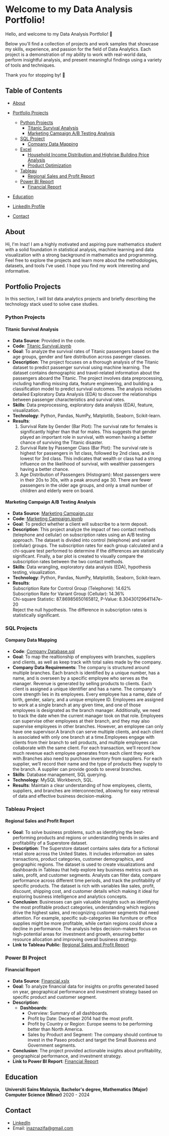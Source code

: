 # Welcome to my Data Analysis Portfolio! 

Hello, and welcome to my Data Analysis Portfolio! 🎉

Below you'll find a collection of projects and work samples that showcase my skills, experience, and passion for the field of Data Analytics. Each project is a demonstration of my ability to work with real-world data, perform insightful analysis, and present meaningful findings using a variety of tools and techniques.

Thank you for stopping by! 🚀

## Table of Contents
- [About](#about)
- [Portfolio Projects](#portfolio-projects)
  - [Python Projects](#python-projects)
    - [Titanic Survival Analysis](#titanic-survival-analysis)
    - [Marketing Campaign A/B Testing Analysis](#marketing-campaign-ab-testing)
  - [SQL Project](#sql-project)
    - [Company Data Mapping](#company-data-mapping)
  - [Excel](#excel--projects)
    - [Household Income Distribution and Highrise Building Price Analysis]([#household-income-distribution-and-price](https://github.com/InazNazifa/Data-Analyst-Portfolio/blob/main/Household%20Income%20Distribution%20and%20Highrise%20Building%20Price%20Analysis.xlsx))
    - [Product Optimization]([#product-optimization](https://github.com/InazNazifa/Data-Analyst-Portfolio/blob/main/Product%20Optimization.xls))
  - [Tableau](#tableau)
    - [Regional Sales and Profit Report](#regional-sales-and-profit-report)
  - [Power BI Report](#power-bi-report)
    - [Financial Report](#financial-report)
  
- [Education](#education)
- [LinkedIn Profile](#linkedin)
- [Contact](#contact)

## About
Hi, I'm Inaz! I am a highly motivated and aspiring pure mathematics student with a solid foundation in statistical analysis, 
machine learning and data visualization with a strong background in mathematics and programming. 
Feel free to explore the projects and learn more about the methodologies, datasets, and tools I’ve used. I hope you find my work interesting and informative. 

## Portfolio Projects

In this section, I will list data analytics projects and briefly describing the technology stack used to solve case studies.

### Python Projects

#### Titanic Survival Analysis

- **Data Source**: Provided in the code.
- **Code**: [Titanic Survival.ipynb](https://github.com/InazNazifa/Data-Analyst-Portfolio/blob/main/Titanic%20Survival.py)
- **Goal**: To analyze the survival rates of Titanic passengers based on the age groups, gender and fare distribution across pasenger classes.
- **Description**: The project focuses on a thorough analysis of the Titanic dataset to predict passenger survival using machine learning. The dataset contains demographic and travel-related information about the passengers aboard the Titanic. The project involves data preprocessing, including handling missing data, feature engineering, and building a classification model to predict survival outcomes. The analysis includes detailed Exploratory Data Analysis (EDA) to discover the relationships between passenger characteristics and survival rates.
- **Skills**: Data preprocessing, exploratory data analysis (EDA), feature, visualization.
- **Technology**: Python, Pandas, NumPy, Matplotlib, Seaborn, Scikit-learn.
- **Results**:
  1. Survival Rate by Gender (Bar Plot): The survival rate for females is significantly higher than that for males. This suggests that gender played an important role in survival, with women having a better chance of surviving the Titanic disaster.
  2. Survival Rate by Passenger Class (Bar Plot): The survival rate is highest for passengers in 1st class, followed by 2nd class, and is lowest for 3rd class. This indicates that wealth or class had a strong influence on the likelihood of survival, with wealthier passengers having a better chance.
  3. Age Distribution of Passengers (Histogram): Most passengers were in their 20s to 30s, with a peak around age 30. There are fewer passengers in the older age groups, and only a small number of children and elderly were on board.

#### Marketing Campaign A/B Testing Analysis

- **Data Source**: [Marketing Campaign.csv](https://github.com/InazNazifa/Data-Analyst-Portfolio/blob/main/Marketing%20Campaign.csv)
- **Code**: [Marketing Campaign.ipynb](https://github.com/InazNazifa/Data-Analyst-Portfolio/blob/main/Marketing%20Campaign.py)
- **Goal**: To predict whether a client will subscribe to a term deposit.
- **Description**: This project analyze the impact of two contact methods (telephone and cellular) on subscription rates using an A/B testing approach. The dataset is divided into control (telephone) and variant (cellular) groups. The subscription rates for each group calculated and a chi-square test performed to determine if the differences are statistically significant. Finally, a bar plot is created to visually compare the subscription rates between the two contact methods.
- **Skills**: Data wrangling, exploratory data analysis (EDA), hypothesis testing, visualization.
- **Technology**: Python, Pandas, NumPy, Matplotlib, Seaborn, Scikit-learn.
- **Results**:\
Subscription Rate for Control Group (Telephone): 14.62%\
Subscription Rate for Variant Group (Cellular): 14.36%\
Chi-square Statistic: 87.86985650165812, P-Value: 8.30430129641147e-20\
Reject the null hypothesis. The difference in subscription rates is statistically significant.

### SQL Projects

#### Company Data Mapping

- **Code**: [Company Database.sql](https://github.com/InazNazifa/Data-Analyst-Portfolio/blob/main/Company%20Database.sql)
- **Goal**: To map the realtionship of employees with branches, suppliers and clients, as well as keep track with total sales made by the company.
- **Company Data Requirements**: The company is structured around multiple branches. Each branch is identified by a unique number, has a name, and is overseen by a specific employee who serves as the manager. Revenue is generated by selling products to clients. Each client is assigned a unique identifier and has a name. The company's core strength lies in its employees. Every employee has a name, date of birth, gender, salary, and a unique employee ID. Employees are assigned to work at a single branch at any given time, and one of those employees is designated as the branch manager. Additionally, we need to track the date when the current manager took on that role. Employees can supervise other employees at their branch, and they may also supervise employees in other branches. However, an employee can only have one supervisor.A branch can serve multiple clients, and each client is associated with only one branch at a time.Employees engage with clients from their branch to sell products, and multiple employees can collaborate with the same client. For each transaction, we’ll record how much revenue each employee generates from each client they work with.Branches also need to purchase inventory from suppliers. For each supplier, we’ll record their name and the type of products they supply to the branch. A supplier can provide goods to several branches.
- **Skills**: Database management, SQL querying.
- **Technology**: MySQL Workbench, SQL.
- **Results**: Maintain a clear understanding of how employees, clients, suppliers, and branches are interconnected, allowing for easy retrieval of data and effective business decision-making.

### Tableau Project

#### Regional Sales and Profit Report

- **Goal**: To solve business problems, such as identifying the best-performing products and regions or understanding trends in sales and profitability of a Superstore dataset.
- **Description**: The Superstore dataset contains sales data for a fictional retail store across the United States. It includes information on sales transactions, product categories, customer demographics, and geographic regions. The dataset is used to create visualizations and dashboards in Tableau that help explore key business metrics such as sales, profit, and customer segments. Analysts can filter data, compare performance across different time periods, and track the profitability of specific products. The dataset is rich with variables like sales, profit, discount, shipping cost, and customer details which making it ideal for exploring business intelligence and analytics concepts.
- **Conclusion**: Businesses can gain valuable insights such as identifying the most profitable product categories, understanding which regions drive the highest sales, and recognizing customer segments that need attention. For example, specific sub-categories like furniture or office supplies might be more profitable, while certain regions could show a decline in performance. The analysis helps decision-makers focus on high-potential areas for investment and growth, ensuring better resource allocation and improving overall business strategy.
- **Link to Tableau Public**: [ Regional Sales and Profit Report](https://public.tableau.com/app/profile/inaz.nazifa.dzulkifli/viz/RegionalSalesandProfits_17136209917210/Dashboard3?publish=yes)

### Power BI Project

#### Financial Report

- **Data Source**:  [ Financial.xslx](https://github.com/InazNazifa/Data-Analyst-Portfolio/blob/main/Financial%20Sample%20(1).xlsx)
- **Goal**: To analyze financial data for insights on profits generated based on year, geographical performance and investment strategy based on specific product and customer segment.
- **Description**:
  - **Dashboards**:
    - Overview: Summary of all dashboards.
    - Profit by Date: December 2014 had the most profit.
    - Profit by Country or Region: Europe seems to be performing better than North America.
    - Sales by Product and Segment: The company should continue to invest in the Paseo product and target the Small Business and Government segments.
- **Conclusion**: The project provided actionable insights about profitability, geographical performance, and investment strategy.
- **Link to Power BI Report**: [Financial Report](https://app.powerbi.com/groups/me/reports/ac9c378f-78e9-4b5e-8830-4cb963056a46/9662ba068c5b1eae94dd?experience=power-bi)

## Education

**Universiti Sains Malaysia, Bachelor's degree, Mathematics (Major) Computer Science (Minor)** 2020 - 2024

## Contact

- [LinkedIn](https://www.linkedin.com/in/inaznazifa/)
- Email: inaznazifa@gmail.com
